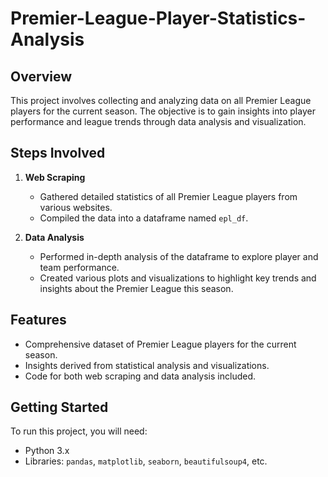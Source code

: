 # Premier-League-Player-Statistics-Analysis

## Overview  
This project involves collecting and analyzing data on all Premier League players for the current season. The objective is to gain insights into player performance and league trends through data analysis and visualization.

## Steps Involved  
1. **Web Scraping**  
   - Gathered detailed statistics of all Premier League players from various websites.  
   - Compiled the data into a dataframe named `epl_df`.  

2. **Data Analysis**  
   - Performed in-depth analysis of the dataframe to explore player and team performance.  
   - Created various plots and visualizations to highlight key trends and insights about the Premier League this season.

## Features  
- Comprehensive dataset of Premier League players for the current season.  
- Insights derived from statistical analysis and visualizations.  
- Code for both web scraping and data analysis included.  

## Getting Started  
To run this project, you will need:  
- Python 3.x  
- Libraries: `pandas`, `matplotlib`, `seaborn`, `beautifulsoup4`, etc. 
